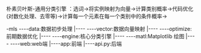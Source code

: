 朴素贝叶斯-通用分类引擎
：选词->将实例映射为向量->计算类别概率->代码优化(对数化处理、去零等)->计算每一个元素在每一个类别中的条件概率->

-mls
----data:数据初步处理
	|----
----vector:数据向量映射
	|----
----optimize:前期数据优化
	|----
----engine:核心分类引擎
	|----
----matl:Matplotlib 绘图
	|----
----web:web端
	|----app:前端
	|----api.py:后端